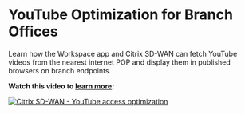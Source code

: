 ﻿---
layout: doc
h3InToc: true
contributedBy: Matt Brooks
specialThanksTo: Derek Thorslund, Ravisankar Pegada
description: Optimize YouTube delivery in branch offices with Citrix Virtual Apps and Desktops and Citrix SD-WAN.
---
# YouTube Optimization for Branch Offices

Learn how the Workspace app and Citrix SD-WAN can fetch YouTube videos from the nearest internet POP and display them in published browsers on branch endpoints.

**Watch this video to [learn more](https://www.youtube.com/watch?v=MgE7tqke4CQ):**

[![Citrix SD-WAN - YouTube access optimization](/en-us/tech-zone/learn/media/shared_video-placeholder.png)](https://www.youtube.com/watch?v=MgE7tqke4CQ)
